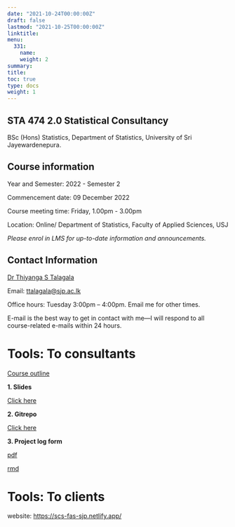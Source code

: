```yaml
---
date: "2021-10-24T00:00:00Z"
draft: false
lastmod: "2021-10-25T00:00:00Z"
linktitle: 
menu:
  331: 
    name: 
    weight: 2
summary: 
title: 
toc: true
type: docs
weight: 1
---
```


## STA 474 2.0 Statistical Consultancy

BSc (Hons) Statistics, Department of Statistics, University of Sri Jayewardenepura.

## Course information

Year and Semester: 2022 - Semester 2

Commencement date: 09 December 2022

Course meeting time: Friday, 1.00pm - 3.00pm

Location: Online/ Department of Statistics, Faculty of Applied Sciences, USJ

*Please enrol in LMS for up-to-date information and announcements.*

## Contact Information

[Dr Thiyanga S Talagala](https://thiyanga.netlify.app/)

Email: ttalagala@sjp.ac.lk

Office hours: Tuesday 3:00pm – 4:00pm. Email me for other times.

E-mail is the best way to get in contact with me—I will respond to all course-related e-mails within 24 hours.

# Tools: To consultants

[Course outline](/CO/2022s2/STA474_2_statistical_consultancy_2021_2022.pdf)

**1. Slides**

[Click here](https://thiyangt.github.io/statconsultancy/#1)

**2. Gitrepo**

[Click here](https://github.com/thiyangt/statconsultancy)

**3. Project log form**

[pdf](/SCS/template_logform.pdf)

[rmd](/SCS/template_logform.Rmd)



# Tools: To clients

website: https://scs-fas-sjp.netlify.app/
